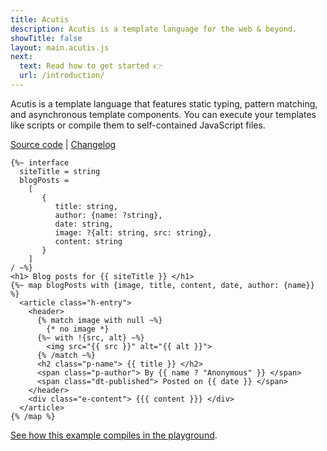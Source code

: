 ```yaml
---
title: Acutis
description: Acutis is a template language for the web & beyond.
showTitle: false
layout: main.acutis.js
next:
  text: Read how to get started 👉
  url: /introduction/
---
```


Acutis is a template language that features static typing, pattern matching, and
asynchronous template components. You can execute your templates like scripts or
compile them to self-contained JavaScript files.

[Source code] | [Changelog]

```acutis
{%~ interface
  siteTitle = string
  blogPosts =
    [
       {
          title: string,
          author: {name: ?string},
          date: string,
          image: ?{alt: string, src: string},
          content: string
       }
    ]
/ ~%}
<h1> Blog posts for {{ siteTitle }} </h1>
{%~ map blogPosts with {image, title, content, date, author: {name}} %}
  <article class="h-entry">
    <header>
      {% match image with null ~%}
        {* no image *}
      {%~ with !{src, alt} ~%}
        <img src="{{ src }}" alt="{{ alt }}">
      {% /match ~%}
      <h2 class="p-name"> {{ title }} </h2>
      <span class="p-author"> By {{ name ? "Anonymous" }} </span>
      <span class="dt-published"> Posted on {{ date }} </span>
    </header>
    <div class="e-content"> {{{ content }}} </div>
  </article>
{% /map %}
```

[See how this example compiles in the playground][example].

[source code]: https://github.com/johnridesabike/acutis
[changelog]: https://github.com/johnridesabike/acutis/blob/master/CHANGELOG.md
[example]:
  http://localhost:8080/acutis/playground/?props=ewogICJzaXRlVGl0bGUiOiAiTXkgQmxvZyIsCiAgImJsb2dQb3N0cyI6IFsKICAgIHsKICAgICAgInRpdGxlIjogIkhlbGxvLCB3b3JsZCEiLAogICAgICAiYXV0aG9yIjogeyAibmFtZSI6ICJKb2huIiB9LAogICAgICAiZGF0ZSI6ICIyMDIwLTExLTMwIiwKICAgICAgImltYWdlIjogbnVsbCwKICAgICAgImNvbnRlbnQiOiAiPHA%2BVGhpcyBpcyBteSBmaXJzdCBwb3N0PC9wPiIKICAgIH0KICBdCn0%3D&source=eyUgaW50ZXJmYWNlCiAgc2l0ZVRpdGxlID0gc3RyaW5nCiAgYmxvZ1Bvc3RzID0KICAgIFsKICAgICAgIHsKICAgICAgICAgIHRpdGxlOiBzdHJpbmcsCiAgICAgICAgICBhdXRob3I6IHtuYW1lOiA%2Fc3RyaW5nfSwKICAgICAgICAgIGRhdGU6IHN0cmluZywKICAgICAgICAgIGltYWdlOiA%2Fe2FsdDogc3RyaW5nLCBzcmM6IHN0cmluZ30sCiAgICAgICAgICBjb250ZW50OiBzdHJpbmcKICAgICAgIH0KICAgIF0KLyB%2BJX0KPGgxPiBCbG9nIHBvc3RzIGZvciB7eyBzaXRlVGl0bGUgfX0gPC9oMT4KeyV%2BIG1hcCBibG9nUG9zdHMgd2l0aCB7aW1hZ2UsIHRpdGxlLCBjb250ZW50LCBkYXRlLCBhdXRob3I6IHtuYW1lfX0gJX0KICA8YXJ0aWNsZSBjbGFzcz0iaC1lbnRyeSI%2BCiAgICA8aGVhZGVyPgogICAgICB7JX4gbWF0Y2ggaW1hZ2Ugd2l0aCBudWxsIH4lfQogICAgICAgIHsqIG5vIGltYWdlICp9CiAgICAgIHslfiB3aXRoICF7c3JjLCBhbHR9ICV9CiAgICAgICAgPGltZyBzcmM9Int7IHNyYyB9fSIgYWx0PSJ7eyBhbHQgfX0iPgogICAgICB7JSAvbWF0Y2ggfiV9CiAgICAgIDxoMiBjbGFzcz0icC1uYW1lIj4ge3sgdGl0bGUgfX0gPC9oMj4KICAgICAgPHNwYW4gY2xhc3M9InAtYXV0aG9yIj4gQnkge3sgbmFtZSA%2FICJBbm9ueW1vdXMiIH19IDwvc3Bhbj4KICAgICAgPHNwYW4gY2xhc3M9ImR0LXB1Ymxpc2hlZCI%2BIFBvc3RlZCBvbiB7eyBkYXRlIH19IDwvc3Bhbj4KICAgIDwvaGVhZGVyPgogICAgPGRpdiBjbGFzcz0iZS1jb250ZW50Ij4ge3t7IGNvbnRlbnQgfX19IDwvZGl2PgogIDwvYXJ0aWNsZT4KeyUgL21hcCAlfQ%3D%3D
